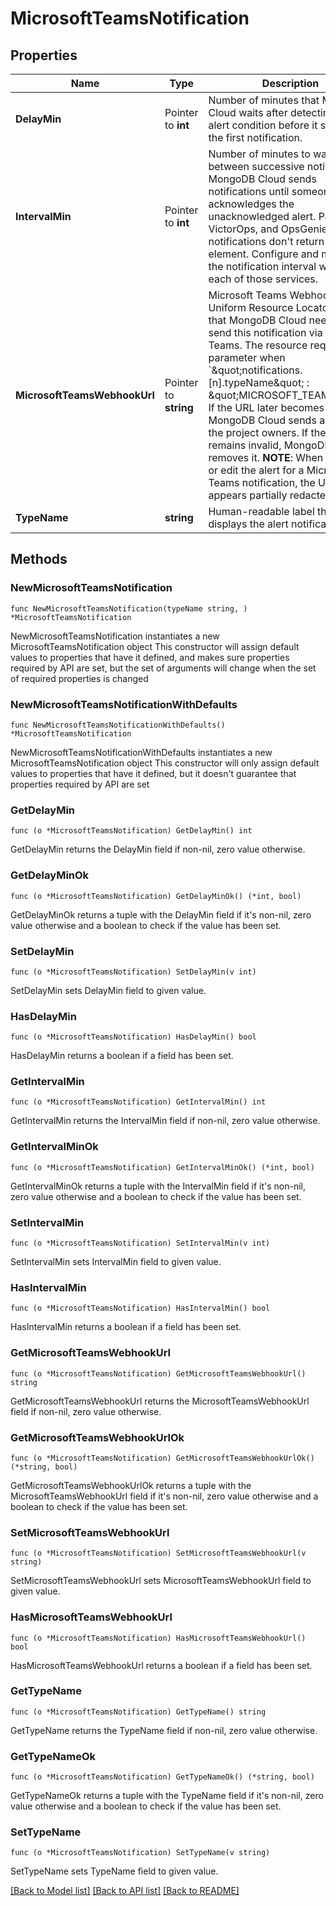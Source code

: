 # MicrosoftTeamsNotification

## Properties

Name | Type | Description | Notes
------------ | ------------- | ------------- | -------------
**DelayMin** | Pointer to **int** | Number of minutes that MongoDB Cloud waits after detecting an alert condition before it sends out the first notification. | [optional] 
**IntervalMin** | Pointer to **int** | Number of minutes to wait between successive notifications. MongoDB Cloud sends notifications until someone acknowledges the unacknowledged alert.  PagerDuty, VictorOps, and OpsGenie notifications don&#39;t return this element. Configure and manage the notification interval within each of those services. | [optional] 
**MicrosoftTeamsWebhookUrl** | Pointer to **string** | Microsoft Teams Webhook Uniform Resource Locator (URL) that MongoDB Cloud needs to send this notification via Microsoft Teams. The resource requires this parameter when &#x60;\&quot;notifications.[n].typeName\&quot; : \&quot;MICROSOFT_TEAMS\&quot;&#x60;. If the URL later becomes invalid, MongoDB Cloud sends an email to the project owners. If the key remains invalid, MongoDB Cloud removes it.  **NOTE**: When you view or edit the alert for a Microsoft Teams notification, the URL appears partially redacted. | [optional] 
**TypeName** | **string** | Human-readable label that displays the alert notification type. | 

## Methods

### NewMicrosoftTeamsNotification

`func NewMicrosoftTeamsNotification(typeName string, ) *MicrosoftTeamsNotification`

NewMicrosoftTeamsNotification instantiates a new MicrosoftTeamsNotification object
This constructor will assign default values to properties that have it defined,
and makes sure properties required by API are set, but the set of arguments
will change when the set of required properties is changed

### NewMicrosoftTeamsNotificationWithDefaults

`func NewMicrosoftTeamsNotificationWithDefaults() *MicrosoftTeamsNotification`

NewMicrosoftTeamsNotificationWithDefaults instantiates a new MicrosoftTeamsNotification object
This constructor will only assign default values to properties that have it defined,
but it doesn't guarantee that properties required by API are set

### GetDelayMin

`func (o *MicrosoftTeamsNotification) GetDelayMin() int`

GetDelayMin returns the DelayMin field if non-nil, zero value otherwise.

### GetDelayMinOk

`func (o *MicrosoftTeamsNotification) GetDelayMinOk() (*int, bool)`

GetDelayMinOk returns a tuple with the DelayMin field if it's non-nil, zero value otherwise
and a boolean to check if the value has been set.

### SetDelayMin

`func (o *MicrosoftTeamsNotification) SetDelayMin(v int)`

SetDelayMin sets DelayMin field to given value.

### HasDelayMin

`func (o *MicrosoftTeamsNotification) HasDelayMin() bool`

HasDelayMin returns a boolean if a field has been set.

### GetIntervalMin

`func (o *MicrosoftTeamsNotification) GetIntervalMin() int`

GetIntervalMin returns the IntervalMin field if non-nil, zero value otherwise.

### GetIntervalMinOk

`func (o *MicrosoftTeamsNotification) GetIntervalMinOk() (*int, bool)`

GetIntervalMinOk returns a tuple with the IntervalMin field if it's non-nil, zero value otherwise
and a boolean to check if the value has been set.

### SetIntervalMin

`func (o *MicrosoftTeamsNotification) SetIntervalMin(v int)`

SetIntervalMin sets IntervalMin field to given value.

### HasIntervalMin

`func (o *MicrosoftTeamsNotification) HasIntervalMin() bool`

HasIntervalMin returns a boolean if a field has been set.

### GetMicrosoftTeamsWebhookUrl

`func (o *MicrosoftTeamsNotification) GetMicrosoftTeamsWebhookUrl() string`

GetMicrosoftTeamsWebhookUrl returns the MicrosoftTeamsWebhookUrl field if non-nil, zero value otherwise.

### GetMicrosoftTeamsWebhookUrlOk

`func (o *MicrosoftTeamsNotification) GetMicrosoftTeamsWebhookUrlOk() (*string, bool)`

GetMicrosoftTeamsWebhookUrlOk returns a tuple with the MicrosoftTeamsWebhookUrl field if it's non-nil, zero value otherwise
and a boolean to check if the value has been set.

### SetMicrosoftTeamsWebhookUrl

`func (o *MicrosoftTeamsNotification) SetMicrosoftTeamsWebhookUrl(v string)`

SetMicrosoftTeamsWebhookUrl sets MicrosoftTeamsWebhookUrl field to given value.

### HasMicrosoftTeamsWebhookUrl

`func (o *MicrosoftTeamsNotification) HasMicrosoftTeamsWebhookUrl() bool`

HasMicrosoftTeamsWebhookUrl returns a boolean if a field has been set.

### GetTypeName

`func (o *MicrosoftTeamsNotification) GetTypeName() string`

GetTypeName returns the TypeName field if non-nil, zero value otherwise.

### GetTypeNameOk

`func (o *MicrosoftTeamsNotification) GetTypeNameOk() (*string, bool)`

GetTypeNameOk returns a tuple with the TypeName field if it's non-nil, zero value otherwise
and a boolean to check if the value has been set.

### SetTypeName

`func (o *MicrosoftTeamsNotification) SetTypeName(v string)`

SetTypeName sets TypeName field to given value.



[[Back to Model list]](../README.md#documentation-for-models) [[Back to API list]](../README.md#documentation-for-api-endpoints) [[Back to README]](../README.md)


